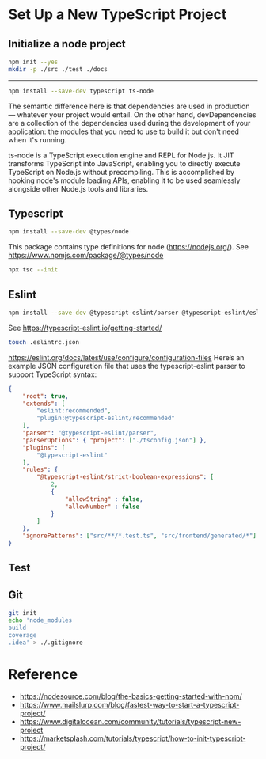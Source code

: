# Set Up a New TypeScript Project

## Initialize a node project

```sh
npm init --yes
mkdir -p ./src ./test ./docs
```

---

```sh
npm install --save-dev typescript ts-node
```
The semantic difference here is that dependencies are used in production — whatever your project would entail. On the other hand, devDependencies are a collection of the dependencies used during the development of your application: the modules that you need to use to build it but don't need when it's running.

ts-node is a TypeScript execution engine and REPL for Node.js. It JIT transforms TypeScript into JavaScript, enabling you to directly execute TypeScript on Node.js without precompiling. This is accomplished by hooking node's module loading APIs, enabling it to be used seamlessly alongside other Node.js tools and libraries.

## Typescript

```sh
npm install --save-dev @types/node
```
This package contains type definitions for node (https://nodejs.org/).
See https://www.npmjs.com/package/@types/node

```sh
npx tsc --init
```

## Eslint

```sh
npm install --save-dev @typescript-eslint/parser @typescript-eslint/eslint-plugin eslint
```
See https://typescript-eslint.io/getting-started/


```sh
touch .eslintrc.json
```
https://eslint.org/docs/latest/use/configure/configuration-files
Here’s an example JSON configuration file that uses the typescript-eslint parser to support TypeScript syntax:
```json
{
    "root": true,
    "extends": [
        "eslint:recommended",
        "plugin:@typescript-eslint/recommended"
    ],
    "parser": "@typescript-eslint/parser",
    "parserOptions": { "project": ["./tsconfig.json"] },
    "plugins": [
        "@typescript-eslint"
    ],
    "rules": {
        "@typescript-eslint/strict-boolean-expressions": [
            2,
            {
                "allowString" : false,
                "allowNumber" : false
            }
        ]
    },
    "ignorePatterns": ["src/**/*.test.ts", "src/frontend/generated/*"]
}
```

## Test

## Git

```sh
git init
echo 'node_modules
build
coverage
.idea' > ./.gitignore
```

# Reference
- https://nodesource.com/blog/the-basics-getting-started-with-npm/
- https://www.mailslurp.com/blog/fastest-way-to-start-a-typescript-project/
- https://www.digitalocean.com/community/tutorials/typescript-new-project
- https://marketsplash.com/tutorials/typescript/how-to-init-typescript-project/
